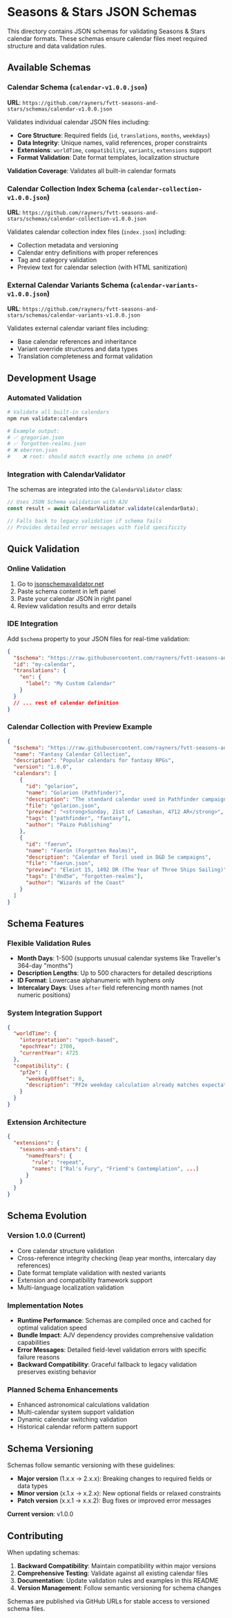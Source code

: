 # Seasons & Stars JSON Schemas

This directory contains JSON schemas for validating Seasons & Stars calendar formats. These schemas ensure calendar files meet required structure and data validation rules.

## Available Schemas

### Calendar Schema (`calendar-v1.0.0.json`)

**URL**: `https://github.com/rayners/fvtt-seasons-and-stars/schemas/calendar-v1.0.0.json`

Validates individual calendar JSON files including:

- **Core Structure**: Required fields (`id`, `translations`, `months`, `weekdays`)
- **Data Integrity**: Unique names, valid references, proper constraints
- **Extensions**: `worldTime`, `compatibility`, `variants`, `extensions` support
- **Format Validation**: Date format templates, localization structure

**Validation Coverage**: Validates all built-in calendar formats

### Calendar Collection Index Schema (`calendar-collection-v1.0.0.json`)

**URL**: `https://github.com/rayners/fvtt-seasons-and-stars/schemas/calendar-collection-v1.0.0.json`

Validates calendar collection index files (`index.json`) including:

- Collection metadata and versioning
- Calendar entry definitions with proper references
- Tag and category validation
- Preview text for calendar selection (with HTML sanitization)

### External Calendar Variants Schema (`calendar-variants-v1.0.0.json`)

**URL**: `https://github.com/rayners/fvtt-seasons-and-stars/schemas/calendar-variants-v1.0.0.json`

Validates external calendar variant files including:

- Base calendar references and inheritance
- Variant override structures and data types
- Translation completeness and format validation

## Development Usage

### Automated Validation

```bash
# Validate all built-in calendars
npm run validate:calendars

# Example output:
# ✅ gregorian.json
# ✅ forgotten-realms.json
# ❌ eberron.json
#    ❌ root: should match exactly one schema in oneOf
```

### Integration with CalendarValidator

The schemas are integrated into the `CalendarValidator` class:

```typescript
// Uses JSON Schema validation with AJV
const result = await CalendarValidator.validate(calendarData);

// Falls back to legacy validation if schema fails
// Provides detailed error messages with field specificity
```

## Quick Validation

### Online Validation

1. Go to [jsonschemavalidator.net](https://www.jsonschemavalidator.net/)
2. Paste schema content in left panel
3. Paste your calendar JSON in right panel
4. Review validation results and error details

### IDE Integration

Add `$schema` property to your JSON files for real-time validation:

```json
{
  "$schema": "https://raw.githubusercontent.com/rayners/fvtt-seasons-and-stars/main/schemas/calendar-v1.0.0.json",
  "id": "my-calendar",
  "translations": {
    "en": {
      "label": "My Custom Calendar"
    }
  }
  // ... rest of calendar definition
}
```

### Calendar Collection with Preview Example

```json
{
  "$schema": "https://raw.githubusercontent.com/rayners/fvtt-seasons-and-stars/main/schemas/calendar-collection-v1.0.0.json",
  "name": "Fantasy Calendar Collection",
  "description": "Popular calendars for fantasy RPGs",
  "version": "1.0.0",
  "calendars": [
    {
      "id": "golarion",
      "name": "Golarion (Pathfinder)",
      "description": "The standard calendar used in Pathfinder campaigns",
      "file": "golarion.json",
      "preview": "<strong>Sunday, 21st of Lamashan, 4712 AR</strong>",
      "tags": ["pathfinder", "fantasy"],
      "author": "Paizo Publishing"
    },
    {
      "id": "faerun",
      "name": "Faerûn (Forgotten Realms)",
      "description": "Calendar of Toril used in D&D 5e campaigns",
      "file": "faerun.json",
      "preview": "Eleint 15, 1492 DR (The Year of Three Ships Sailing)",
      "tags": ["dnd5e", "forgotten-realms"],
      "author": "Wizards of the Coast"
    }
  ]
}
```

## Schema Features

### Flexible Validation Rules

- **Month Days**: 1-500 (supports unusual calendar systems like Traveller's 364-day "months")
- **Description Lengths**: Up to 500 characters for detailed descriptions
- **ID Format**: Lowercase alphanumeric with hyphens only
- **Intercalary Days**: Uses `after` field referencing month names (not numeric positions)

### System Integration Support

```json
{
  "worldTime": {
    "interpretation": "epoch-based",
    "epochYear": 2700,
    "currentYear": 4725
  },
  "compatibility": {
    "pf2e": {
      "weekdayOffset": 0,
      "description": "PF2e weekday calculation already matches expectations"
    }
  }
}
```

### Extension Architecture

```json
{
  "extensions": {
    "seasons-and-stars": {
      "namedYears": {
        "rule": "repeat",
        "names": ["Ral's Fury", "Friend's Contemplation", ...]
      }
    }
  }
}
```

## Schema Evolution

### Version 1.0.0 (Current)

- Core calendar structure validation
- Cross-reference integrity checking (leap year months, intercalary day references)
- Date format template validation with nested variants
- Extension and compatibility framework support
- Multi-language localization validation

### Implementation Notes

- **Runtime Performance**: Schemas are compiled once and cached for optimal validation speed
- **Bundle Impact**: AJV dependency provides comprehensive validation capabilities
- **Error Messages**: Detailed field-level validation errors with specific failure reasons
- **Backward Compatibility**: Graceful fallback to legacy validation preserves existing behavior

### Planned Schema Enhancements

- Enhanced astronomical calculations validation
- Multi-calendar system support validation
- Dynamic calendar switching validation
- Historical calendar reform pattern support

## Schema Versioning

Schemas follow semantic versioning with these guidelines:

- **Major version** (1.x.x → 2.x.x): Breaking changes to required fields or data types
- **Minor version** (x.1.x → x.2.x): New optional fields or relaxed constraints
- **Patch version** (x.x.1 → x.x.2): Bug fixes or improved error messages

**Current version**: v1.0.0

## Contributing

When updating schemas:

1. **Backward Compatibility**: Maintain compatibility within major versions
2. **Comprehensive Testing**: Validate against all existing calendar files
3. **Documentation**: Update validation rules and examples in this README
4. **Version Management**: Follow semantic versioning for schema changes

Schemas are published via GitHub URLs for stable access to versioned schema files.

